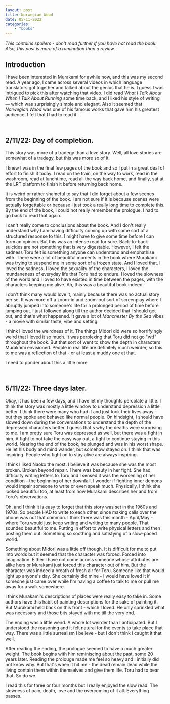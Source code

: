 ```yaml
---
layout: post
title: Norwegian Wood
date: 05-11-2022
categories:
    - "books"
---
```


*This contains spoilers - don't read further if you have not read
the book. Also, this post is more of a rumination than a review.*

## Introduction

I have been interested in Murakami for awhile now, and this was my second read.
A year ago, I came across several videos in which language translators got
together and talked about the genius that he is. I guess I was intrigued to
pick this after watching that video. I did read *What I Talk About When I Talk
About Running* some time back, and I liked his style of writing — which was
surprisingly simple and elegant.  Also it seemed that *Norwegian Wood* was one
of his famous works that gave him his greatest audience. I felt that I had to
read it.

<br/>

## 2/11/22: Day of completion.

This story was more of a tradegy than a love story. Well, all love stories are
somewhat of a tradegy, but this was more so of it. 

I knew I was in the final few pages of the book and so I put in a great deal of
effort to finish it today. I read on the train, on the way to work, read in the
washroom, read at lunchtime, read all the way back home, and finally, sat at the
LRT platform to finish it before returning back home. 

It is weird or rather shameful to say that I did forget about a few scenes from
the beginning of the book. I am not sure if it is because scenes were actually
forgettable or because I just took a really long time to complete this. By
the end of the book, I could not really remember the prologue. I had to go back
to read that again. 

I can't really come to conclusions about the book. And I don't really
understand why I am having difficulty coming up with some sort of a structured
response to this. I might have to give some time before I can form an opinion.
But this was an intense read for sure. Back-to-back suicides are not something
that is very digestable. However, I felt the sadness Toru felt is something
anyone can understand and emphathise with. There were a lot of beautiful
moments in the book where Murakami was trying to suspend me in some sort of a
frozen state. And I loved that. I loved the sadness, I loved the sexuality of
the characters, I loved the mundaneness of everyday life that Toru had to
endure. I loved the slowness of the world and I loved to have existed in time
between the pages, with the characters keeping me alive. Ah, this was a
beautiful book indeed.

I don't think many would love it, mainly because there was no actual story per
se. It was more off a zoom-in and zoom-out sort of screenplay where I abruptly
jumped into someone's life for a prolonged period of time before jumping out. I
just followed along till the author decided that I should get out, and that's
what happened. It gave a lot of *Manchester By the Sea* vibes - a movie with
similar taste, vibe and setting. 

I think I loved the weirdness of it. The things Midori did were so horrifyingly
weird that I loved it so much. It was perplexing that Toru did not go "wtf"
throughout the book. But that sort of went to show the depth in characters
Murakami envisioned. People in real life are definitely much weirder, so this
to me was a reflection of that - or at least a muddy one at that.

I need to ponder about this a little more.

<br/>

## 5/11/22: Three days later.

Okay, it has been a few days, and I have let my thoughts percolate a little. I
think the story was mostly a little window to understand depression a little
better. I think there were many who had it and just took their lives away - but
they spoke and behaved like normal people. On hindsight, I should have slowed
down during the conversations to understand the depth of the depressed
characters better. I guess that's why the deaths were surprising to me. I am
pretty sure Toru was depressed as well, but there was a fight in him. A fight
to not take the easy way out, a fight to continue staying in this world.
Nearing the end of the book, he plunged and was in his worst shape. He let his
body and mind wander, but somehow stayed on. I think that was inspiring.
People who fight on to stay alive are always inspiring. 

I think I liked Naoko the most. I believe it was because she was the most
broken. Broken beyond repair. There was beauty in her fight. She had difficulty
writing letters to Toru and I sensed it was the worsening of her condition -
the beginning of her downfall. I wonder if fighting inner demons would impair
someone to write or even speak much. Physically, I think she looked beautiful
too, at least from how Murakami describes her and from Toru's observations.

Oh, and I think it is easy to forget that this story was set in the 1960s and
1970s. So people HAD to write to each other, since making calls over the phone
was not that common. I think there was this month - April/May - where Toru
would just keep writing and writing to many people. That sounded beautiful to
me.  Putting in effort to write physical letters and then posting them out.
Something so soothing and satisfying of a slow-paced world. 

Something about Midori was a little off though. It is difficult for me to put
into words but it seemed that the character was forced. Forced into
imagination. Either I have not come across someone whose attributes are alike
hers or Murakami just forced this character out of him. But the character was
indeed a breath of fresh air for Toru. Someone like that would light up
anyone's day. She certainly did mine - I would have loved it if someone just
came over while I'm having a coffee to talk to me or pull me away for a walk
somewhere.

I think Murakami's descriptions of places were really easy to take in. Some
authors have this habit of painting descriptions for the sake of painting it.
But Murakami held back on this front - which I loved. He only sprinkled what
was necessary and those bits stayed with me till the very end.

The ending was a little weird. A whole lot weirder than I anticipated. But I
understood the reasoning and it felt natural for the events to take place that
way. There was a little surrealism I believe - but I don't think I caught it
that well. 

After reading the ending, the prologue seemed to have a much greater weight.
The book begins with him reminiscing about the past, some 20 years later.
Reading the prolouge made me feel so heavy and I initially did not know why.
But that's when it hit me - the dead remain dead while the living contain them
within themselves and give them life. Toru had to bear that. So do we.

I read this for three or four months but I really enjoyed the slow read.  The
slowness of pain, death, love and the overcoming of it all. Everything passes.
